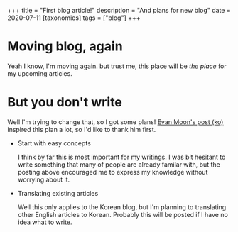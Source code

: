 +++
title = "First blog article!"
description = "And plans for new blog"
date = 2020-07-11
[taxonomies]
tags = ["blog"]
+++

# Moving blog, again
Yeah I know, I'm moving again. but trust me, this place will be *the place* for my upcoming articles.

# But you don't write
Well I'm trying to change that, so I got some plans! [Evan Moon's post (ko)](https://evan-moon.github.io/2019/09/28/how-do-i-write-postings/) inspired this plan a lot, so I'd like to thank him first.

- Start with easy concepts

  I think by far this is most important for my writings. I was bit hesitant to write something that many of people are already familar with, but the posting above encouraged me to express my knowledge without worrying about it.

- Translating existing articles

  Well this only applies to the Korean blog, but I'm planning to translating other English articles to Korean. Probably this will be posted if I have no idea what to write.